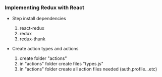 ### Implementing Redux with React ###

- Step install dependencies
  1. react-redux
  2. redux
  3. redux-thunk 
    
- Create action types and actions
	1. create folder "actions"
	2. in "actions" folder create files "types.js" 
	3. in "actions" folder create all action files needed (auth,profile...etc) 
